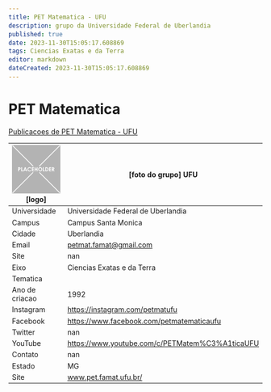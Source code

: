 ```yaml
---
title: PET Matematica - UFU
description: grupo da Universidade Federal de Uberlandia
published: true
date: 2023-11-30T15:05:17.608869
tags: Ciencias Exatas e da Terra
editor: markdown
dateCreated: 2023-11-30T15:05:17.608869
---
```


# PET Matematica

[Publicacoes de PET Matematica - UFU](/atividade/273PETMatematicaUFU/feed)

| ![placeholder.png](/placeholder.png) [logo] | [foto do grupo] UFU         |
| ------------------------------------------- | ------------------------------------------------- |
| Universidade                                | Universidade Federal de Uberlandia      |
| Campus                                      | Campus Santa Monica            |
| Cidade                                      | Uberlandia             |
| Email                                       | petmat.famat@gmail.com             |
| Site                                        | nan              |
| Eixo                                        | Ciencias Exatas e da Terra              |
| Tematica                                    |           |
| Ano de criacao                              | 1992        |
| Instagram                                   | https://instagram.com/petmatufu         |
| Facebook                                    | https://www.facebook.com/petmatematicaufu          |
| Twitter                                     | nan           |
| YouTube                                     | https://www.youtube.com/c/PETMatem%C3%A1ticaUFU           |
| Contato                                     | nan         |
| Estado                                      |  MG            |
| Site                                        | www.pet.famat.ufu.br/ |

